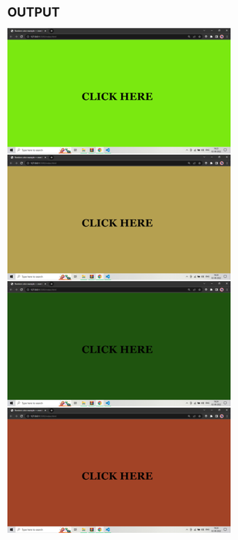 <h1>OUTPUT</h1>
<img src="./images/Screenshot (70).png" alt="">
<img src="./images/Screenshot (71).png" alt="">
<img src="./images/Screenshot (72).png" alt="">
<img src="./images/Screenshot (73).png" alt="">